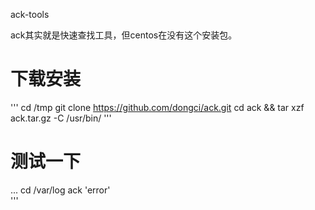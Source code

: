 ack-tools

ack其实就是快速查找工具，但centos在没有这个安装包。

# 下载安装
'''
cd /tmp
git clone https://github.com/dongci/ack.git
cd ack && tar xzf ack.tar.gz -C /usr/bin/
'''

# 测试一下
...
cd /var/log
ack 'error'  
'''
